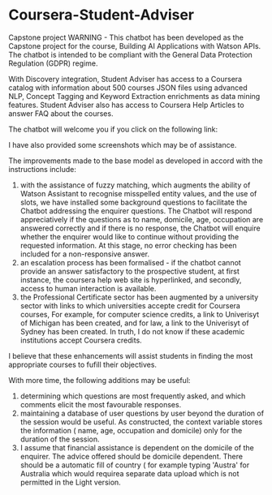 # Coursera-Student-Adviser
Capstone project
WARNING - This chatbot has been developed as the Capstone project for the course, Building AI Applications with Watson APIs. The chatbot is intended to be compliant with the General Data Protection Regulation (GDPR) regime.

With Discovery integration, Student Adviser has access to a Coursera catalog with information about 500 courses JSON files using advanced NLP, Concept Tagging and Keyword Extraction enrichments as data mining features. Student Adviser also has access to Coursera Help Articles to answer FAQ about the courses.

The chatbot will welcome you if you click on the following link:


I have also provided some screenshots which may be of assistance.


The improvements made to the base model as developed in accord with the instructions include:
1. with the assistance of fuzzy matching, which augments the ability of Watson Assistant to recognise misspelled entity values, and the use of slots, we have installed some background questions to facilitate the Chatbot addressing the enquirer questions. The Chatbot will respond appreciatively if  the questions as to name, domicile, age, occupation are answered correctly and if there is no response, the Chatbot will enquire whether the enquirer would like to continue without providing the requested information. At this stage, no error checking has been included for a non-responsive answer.
2. an escalation process has been formalised - if the chatbot cannot provide an answer satisfactory to the prospective student, at first instance, the coursera help web site is hyperlinked, and secondly, access to human interaction is available.
3. the Professional Certificate sector has been augmented by a university sector with links to which universities accepte credit for Coursera courses, For example, for computer science credits, a link to Univerisyt of Michigan has been created, and for law, a link to the Univerisyt of Sydney has been created. In truth, I do not know if these academic institutions accept Coursera credits.

I believe that these enhancements will assist students in finding the most appropriate courses to fufill their objectives.

With more time, the following additions may be useful:

1. determining which questions are most frequently asked, and which comments elicit the most favourable responses.
2. maintaining a database of user questions by user beyond the duration of the session would be useful. As constructed, the context variable stores the information ( name, age, occupation and domicile) only for the duration of the session.
3. I assume that financial assistance is dependent on the domicile of the enquirer. The advice offered should be domicile dependent. There should be a automatic fill of country ( for example typing 'Austra' for Australia which would requirea separate data upload which is not permitted in the Light version.
